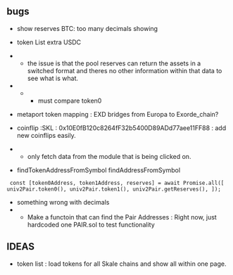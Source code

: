 ## bugs

- show reserves BTC: too many decimals showing
- token List extra USDC
- - the issue is that the pool reserves can return the assets in a switched format and theres no other information within that data to see what is what.
- - - must compare token0

- metaport token mapping : EXD bridges from Europa to Exorde_chain?
- coinflip :SKL : 0x10E0fB120c8264fF32b5400D89ADd77aee11FF88 : add new coinflips easily.
- - only fetch data from the module that is being clicked on.

- findTokenAddressFromSymbol findAddressFromSymbol

`  const [token0Address, token1Address, reserves] = await Promise.all([
    univ2Pair.token0(),
    univ2Pair.token1(),
    univ2Pair.getReserves(),
  ]);
  `

- something wrong with decimals
- - Make a functoin that can find the Pair Addresses : Right now, just hardcoded one PAIR.sol to test functionality

## IDEAS

- token list : load tokens for all Skale chains and show all within one page.
